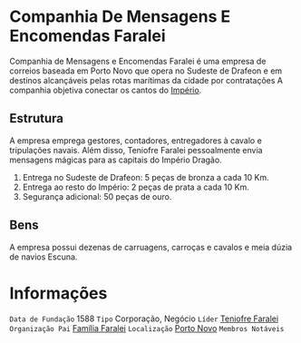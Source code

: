<!-- TITLE: Companhia De Mensagens E Encomendas Faralei -->
<!-- SUBTITLE: Visão geral sobre Companhia De Mensagens E Encomendas Faralei -->

# Companhia De Mensagens E Encomendas Faralei
Companhia de Mensagens e Encomendas Faralei é uma empresa de correios baseada em Porto Novo que opera no Sudeste de Drafeon e em destinos alcançáveis pelas rotas marítimas da cidade por contratações A companhia objetiva conectar os cantos do [Império](http://localhost/faccoes/nacoes/imperio-dragao#imperio-dragao).

## Estrutura
A empresa emprega gestores, contadores, entregadores à cavalo e tripulações navais. Além disso, Teniofre Faralei pessoalmente envia mensagens mágicas para as capitais do Império Dragão.  

1. Entrega no Sudeste de Drafeon: 5 peças de bronza a cada 10 Km.
2. Entrega ao resto do Império: 2 peças de prata a cada 10 Km.
3. Segurança adicional: 50 peças de ouro.


## Bens
A empresa possui dezenas de carruagens, carroças e cavalos e meia dúzia de navios Escuna.

# Informações
`Data de Fundação` 1588
`Tipo` Corporação, Negócio
`Líder` [Teniofre Faralei]()
`Organização Pai` [Família Faralei](http://localhost/faccoes/faccoes-familiares/familia-faralei#familia-faralei)
`Localização` [Porto Novo]()
`Membros Notáveis`


